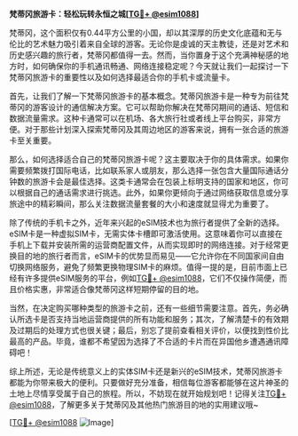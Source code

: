 **梵蒂冈旅游卡：轻松玩转永恒之城[[TG💪+ @esim1088](https://t.me/s/esim1088)]**

梵蒂冈，这个面积仅有0.44平方公里的小国，却以其深厚的历史文化底蕴和无与伦比的艺术魅力吸引着来自全球的游客。无论你是虔诚的天主教徒，还是对艺术和历史感兴趣的旅行者，梵蒂冈都值得一去。然而，当你置身于这个充满神秘感的地方时，如何确保你的手机通讯畅通、网络连接稳定呢？今天就让我们一起探讨一下梵蒂冈旅游卡的重要性以及如何选择最适合你的手机卡或流量卡。

首先，让我们了解一下梵蒂冈旅游卡的基本概念。梵蒂冈旅游卡是一种专为前往梵蒂冈的游客设计的通信解决方案。它可以帮助你解决在梵蒂冈期间的通话、短信和数据流量需求。这种卡通常可以在机场、各大旅行社或者线上平台购买，非常方便。对于那些计划深入探索梵蒂冈及其周边地区的游客来说，拥有一张合适的旅游卡至关重要。

那么，如何选择适合自己的梵蒂冈旅游卡呢？这主要取决于你的具体需求。如果你需要频繁拨打国际电话，比如联系家人或朋友，那么选择一张包含大量国际通话分钟数的旅游卡会是最佳选择。这类卡通常会在包装上标明支持的国家和地区，你可以根据自己的通话需求进行挑选。此外，如果你更倾向于通过网络获取信息或分享旅途中的精彩瞬间，那么关注数据流量套餐的大小和速度就显得尤为重要了。

除了传统的手机卡之外，近年来兴起的eSIM技术也为旅行者提供了全新的选择。eSIM卡是一种虚拟SIM卡，无需实体卡槽即可激活使用。这意味着你可以直接在手机上下载并安装所需的运营商配置文件，从而实现即时的网络连接。对于经常更换目的地的旅行者而言，eSIM卡的优势显而易见——它允许你在不同国家间自由切换网络服务，避免了频繁更换物理SIM卡的麻烦。值得一提的是，目前市面上已经有许多提供eSIM服务的平台，例如[TG💪+ @esim1088](https://t.me/s/esim1088)，它们不仅操作简便，而且价格实惠，非常适合像梵蒂冈这样短期停留的目的地。

当然，在决定购买哪种类型的旅游卡之前，还有一些细节需要注意。首先，务必确认所选卡是否支持当地运营商提供的所有功能和服务；其次，了解清楚卡的有效期及过期后的处理方式也很关键；最后，别忘了提前查看相关评价，以便找到性价比最高的产品。毕竟，谁都不希望因为选择了不合适的卡片而在异国他乡遭遇通讯障碍吧！

综上所述，无论是传统意义上的实体SIM卡还是新兴的eSIM技术，梵蒂冈旅游卡都能为你带来极大的便利。只要做好充分准备，相信每位游客都能够在这片神圣的土地上尽情享受属于自己的旅程。所以，不妨现在就开始规划吧！记得关注[TG💪+ @esim1088](https://t.me/s/esim1088)，了解更多关于梵蒂冈及其他热门旅游目的地的实用建议哦~

[[TG💪+ @esim1088](https://t.me/s/esim1088) ![Image](https://i.postimg.cc/4NQfJmqS/Snipaste-2025-05-13-00-14-12.png)]